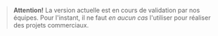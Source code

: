 > **Attention!** La version actuelle est en cours de validation par nos équipes.
  Pour l'instant, il ne faut *en aucun cas* l'utiliser pour réaliser des projets commerciaux.
